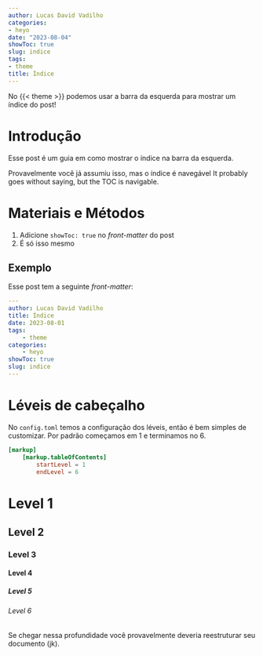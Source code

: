 ```yaml
---
author: Lucas David Vadilho
categories:
- heyo
date: "2023-08-04"
showToc: true
slug: indice
tags:
- theme
title: Índice
---
```


No {{< theme >}} podemos usar a barra da esquerda para mostrar um índice do post!

<!--more-->

# Introdução

Esse post é um guia em como mostrar o índice na barra da esquerda.

Provavelmente você já assumiu isso, mas o índice é navegável
It probably goes without saying, but the TOC is navigable.

# Materiais e Métodos

1. Adicione `showToc: true` no _front-matter_ do post
2. É só isso mesmo

## Exemplo

Esse post tem a seguinte _front-matter_:

```yaml
---
author: Lucas David Vadilho
title: Índice
date: 2023-08-01
tags: 
    - theme
categories:
    - heyo
showToc: true
slug: indice
---
```

# Léveis de cabeçalho

No `config.toml` temos a configuração dos léveis, então é bem simples de customizar. Por padrão começamos em 1 e terminamos no 6.

```toml
[markup]
    [markup.tableOfContents]
        startLevel = 1
        endLevel = 6
```

# Level 1

## Level 2

### Level 3

#### Level 4

##### Level 5

###### Level 6

Se chegar nessa profundidade você provavelmente deveria reestruturar seu documento (jk).